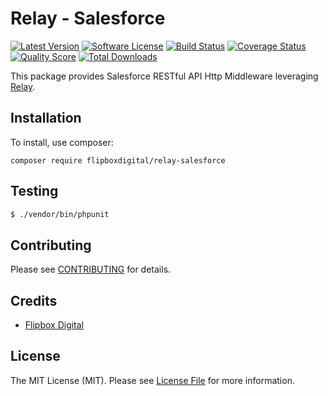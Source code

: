 # Relay - Salesforce
[![Latest Version](https://img.shields.io/github/release/flipbox/relay-salesforce.svg?style=flat-square)](https://github.com/flipbox/relay-salesforce/releases)
[![Software License](https://img.shields.io/badge/license-MIT-brightgreen.svg?style=flat-square)](LICENSE.md)
[![Build Status](https://img.shields.io/travis/flipbox/relay-salesforce/master.svg?style=flat-square)](https://travis-ci.org/flipbox/relay-salesforce)
[![Coverage Status](https://img.shields.io/scrutinizer/coverage/g/flipbox/relay-salesforce.svg?style=flat-square)](https://scrutinizer-ci.com/g/flipbox/relay-salesforce/code-structure)
[![Quality Score](https://img.shields.io/scrutinizer/g/flipbox/relay-salesforce.svg?style=flat-square)](https://scrutinizer-ci.com/g/flipbox/relay-salesforce)
[![Total Downloads](https://img.shields.io/packagist/dt/flipboxdigital/relay-salesforce.svg?style=flat-square)](https://packagist.org/packages/flipboxdigital/relay-salesforce)

This package provides Salesforce RESTful API Http Middleware leveraging [Relay](http://relayphp.com/).

## Installation

To install, use composer:

```
composer require flipboxdigital/relay-salesforce
```

## Testing

``` bash
$ ./vendor/bin/phpunit
```

## Contributing

Please see [CONTRIBUTING](https://github.com/flipbox/relay-salesforce/blob/master/CONTRIBUTING.md) for details.


## Credits

- [Flipbox Digital](https://github.com/flipbox)

## License

The MIT License (MIT). Please see [License File](https://github.com/flipbox/relay-salesforce/blob/master/LICENSE) for more information.
